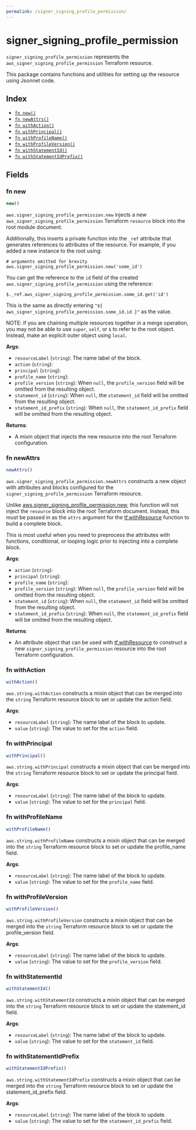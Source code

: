 ```yaml
---
permalink: /signer_signing_profile_permission/
---
```


# signer_signing_profile_permission

`signer_signing_profile_permission` represents the `aws_signer_signing_profile_permission` Terraform resource.



This package contains functions and utilities for setting up the resource using Jsonnet code.


## Index

* [`fn new()`](#fn-new)
* [`fn newAttrs()`](#fn-newattrs)
* [`fn withAction()`](#fn-withaction)
* [`fn withPrincipal()`](#fn-withprincipal)
* [`fn withProfileName()`](#fn-withprofilename)
* [`fn withProfileVersion()`](#fn-withprofileversion)
* [`fn withStatementId()`](#fn-withstatementid)
* [`fn withStatementIdPrefix()`](#fn-withstatementidprefix)

## Fields

### fn new

```ts
new()
```


`aws.signer_signing_profile_permission.new` injects a new `aws_signer_signing_profile_permission` Terraform `resource`
block into the root module document.

Additionally, this inserts a private function into the `_ref` attribute that generates references to attributes of the
resource. For example, if you added a new instance to the root using:

    # arguments omitted for brevity
    aws.signer_signing_profile_permission.new('some_id')

You can get the reference to the `id` field of the created `aws.signer_signing_profile_permission` using the reference:

    $._ref.aws_signer_signing_profile_permission.some_id.get('id')

This is the same as directly entering `"${ aws_signer_signing_profile_permission.some_id.id }"` as the value.

NOTE: if you are chaining multiple resources together in a merge operation, you may not be able to use `super`, `self`,
or `$` to refer to the root object. Instead, make an explicit outer object using `local`.

**Args**:
  - `resourceLabel` (`string`): The name label of the block.
  - `action` (`string`): 
  - `principal` (`string`): 
  - `profile_name` (`string`): 
  - `profile_version` (`string`):  When `null`, the `profile_version` field will be omitted from the resulting object.
  - `statement_id` (`string`):  When `null`, the `statement_id` field will be omitted from the resulting object.
  - `statement_id_prefix` (`string`):  When `null`, the `statement_id_prefix` field will be omitted from the resulting object.

**Returns**:
- A mixin object that injects the new resource into the root Terraform configuration.


### fn newAttrs

```ts
newAttrs()
```


`aws.signer_signing_profile_permission.newAttrs` constructs a new object with attributes and blocks configured for the `signer_signing_profile_permission`
Terraform resource.

Unlike [aws.signer_signing_profile_permission.new](#fn-signersigningprofilepermissionnew), this function will not inject the `resource`
block into the root Terraform document. Instead, this must be passed in as the `attrs` argument for the
[tf.withResource](https://github.com/tf-libsonnet/core/tree/main/docs#fn-withresource) function to build a complete block.

This is most useful when you need to preprocess the attributes with functions, conditional, or looping logic prior to
injecting into a complete block.

**Args**:
  - `action` (`string`): 
  - `principal` (`string`): 
  - `profile_name` (`string`): 
  - `profile_version` (`string`):  When `null`, the `profile_version` field will be omitted from the resulting object.
  - `statement_id` (`string`):  When `null`, the `statement_id` field will be omitted from the resulting object.
  - `statement_id_prefix` (`string`):  When `null`, the `statement_id_prefix` field will be omitted from the resulting object.

**Returns**:
  - An attribute object that can be used with [tf.withResource](https://github.com/tf-libsonnet/core/tree/main/docs#fn-withresource) to construct a new `signer_signing_profile_permission` resource into the root Terraform configuration.


### fn withAction

```ts
withAction()
```

`aws.string.withAction` constructs a mixin object that can be merged into the `string`
Terraform resource block to set or update the action field.



**Args**:
  - `resourceLabel` (`string`): The name label of the block to update.
  - `value` (`string`): The value to set for the `action` field.


### fn withPrincipal

```ts
withPrincipal()
```

`aws.string.withPrincipal` constructs a mixin object that can be merged into the `string`
Terraform resource block to set or update the principal field.



**Args**:
  - `resourceLabel` (`string`): The name label of the block to update.
  - `value` (`string`): The value to set for the `principal` field.


### fn withProfileName

```ts
withProfileName()
```

`aws.string.withProfileName` constructs a mixin object that can be merged into the `string`
Terraform resource block to set or update the profile_name field.



**Args**:
  - `resourceLabel` (`string`): The name label of the block to update.
  - `value` (`string`): The value to set for the `profile_name` field.


### fn withProfileVersion

```ts
withProfileVersion()
```

`aws.string.withProfileVersion` constructs a mixin object that can be merged into the `string`
Terraform resource block to set or update the profile_version field.



**Args**:
  - `resourceLabel` (`string`): The name label of the block to update.
  - `value` (`string`): The value to set for the `profile_version` field.


### fn withStatementId

```ts
withStatementId()
```

`aws.string.withStatementId` constructs a mixin object that can be merged into the `string`
Terraform resource block to set or update the statement_id field.



**Args**:
  - `resourceLabel` (`string`): The name label of the block to update.
  - `value` (`string`): The value to set for the `statement_id` field.


### fn withStatementIdPrefix

```ts
withStatementIdPrefix()
```

`aws.string.withStatementIdPrefix` constructs a mixin object that can be merged into the `string`
Terraform resource block to set or update the statement_id_prefix field.



**Args**:
  - `resourceLabel` (`string`): The name label of the block to update.
  - `value` (`string`): The value to set for the `statement_id_prefix` field.
